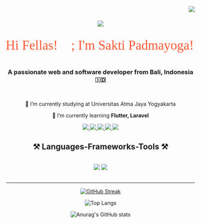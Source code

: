 <img align="right" src="https://visitor-badge.laobi.icu/badge?page_id=SaktiPadmayoga.SaktiPadmayoga" />

<h1 align="center">
    <img src="https://readme-typing-svg.herokuapp.com/?font=Righteous&size=35&center=true&vCenter=true&width=500&height=70&duration=4000&lines=Hi+Fellas!+👋;+I'm+Sakti+Padmayoga!;" />
</h1>

<svg width="500" height="70" xmlns="http://www.w3.org/2000/svg">
  <text x="50%" y="50%" dominant-baseline="middle" text-anchor="middle" font-size="35" font-family="Righteous" fill="#FF5733">Hi Fellas! 👋; I'm Sakti Padmayoga!</text>
</svg>


<h3 align="center">A passionate web and software developer from Bali, Indonesia 🇮🇩</h3>

<br/>

<div align="center">
 
 🔭 I’m currently studying at Universitas Atma Jaya Yogyakarta
 
 🌱 I’m currently learning **Flutter, Laravel**

 </div>
<div align="center"> 
<a href="mailto:saktipadmayoga@gmail.com">
    <img src="https://img.shields.io/badge/Gmail-333333?style=for-the-badge&logo=gmail&logoColor=red" />
  </a>
  <a href="https://www.linkedin.com/in/sakti-padmayoga/" target="_blank">
    <img src="https://img.shields.io/badge/LinkedIn-0077B5?style=for-the-badge&logo=linkedin&logoColor=white" target="_blank" />
  </a>
  <a href="https://github.com/SaktiPadmayoga" target="_blank">
     <img src="https://img.shields.io/badge/Github-010101?style=for-the-badge&logo=github&logoColor=white" target="_blank" /> <!-- sqlite, safari, google-chrome are other good icon options -->
  </a>
  <a href="https://www.instagram.com/saqtii" target="_blank">
     <img src="https://img.shields.io/badge/Instagram-E1306C?style=for-the-badge&logo=instagram&logoColor=white" target="_blank" /> <!-- sqlite, safari, google-chrome are other good icon options -->
  </a>
  <a href="https://saktipadmayoga.vercel.app/" target="_blank">
     <img src="https://img.shields.io/badge/Portfolio-FF5722?style=for-the-badge&logo=todoist&logoColor=white" target="_blank" /> <!-- sqlite, safari, google-chrome are other good icon options -->
  </a>
<div/>

<h2 align="center">⚒️ Languages-Frameworks-Tools ⚒️</h2>
<br/>
<div align="center">
    <img src="https://skillicons.dev/icons?i=html,css,bootstrap,tailwind,javascript,react,c,java,python,php" />
    <img src="https://skillicons.dev/icons?i=mongodb,mysql,vscode,git,github,figma,mac" /><br>
</div>

<br/>
<hr/>

<a href="https://git.io/streak-stats"><img src="https://streak-stats.demolab.com?user=SaktiPadmayoga&theme=algolia" alt="GitHub Streak" /></a>

![Top Langs](https://github-readme-stats.vercel.app/api/top-langs/?username=SaktiPadmayoga&layout=compact&theme=algolia)

![Anurag's GitHub stats](https://github-readme-stats.vercel.app/api?username=SaktiPadmayoga&theme=algolia&show_icons=true)





